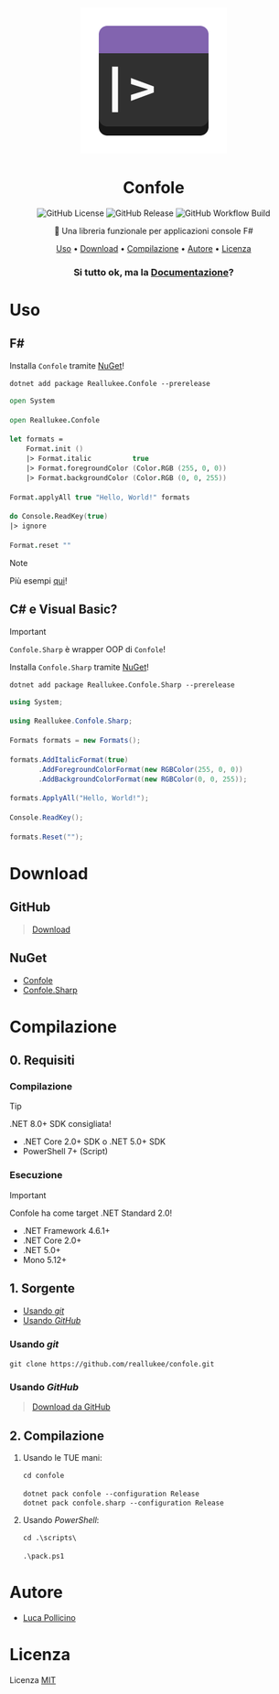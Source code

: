 <div align="center">

<img src="./assets/confole.png" width="256px" height="256px" />

# Confole

![GitHub License](https://img.shields.io/github/license/reallukee/confole)
![GitHub Release](https://img.shields.io/github/v/release/reallukee/confole?include_prereleases)
![GitHub Workflow Build](https://img.shields.io/github/actions/workflow/status/reallukee/confole/build.yml)

🎨 Una libreria funzionale per applicazioni console F#

[Uso](#uso)
•
[Download](#download)
•
[Compilazione](#compilazione)
•
[Autore](#autore)
•
[Licenza](#licenza)



### Si tutto ok, ma la [Documentazione](./DOCS.md)?

</div>



# Uso

## F#

Installa `Confole` tramite [NuGet](https://www.nuget.org/packages/Reallukee.Confole/)!

```
dotnet add package Reallukee.Confole --prerelease
```

```fsharp
open System

open Reallukee.Confole

let formats =
    Format.init ()
    |> Format.italic          true
    |> Format.foregroundColor (Color.RGB (255, 0, 0))
    |> Format.backgroundColor (Color.RGB (0, 0, 255))

Format.applyAll true "Hello, World!" formats

do Console.ReadKey(true)
|> ignore

Format.reset ""
```

> [!NOTE]
> Più esempi [qui](./examples)!

## C# e Visual Basic?

> [!IMPORTANT]
> `Confole.Sharp` è wrapper OOP di `Confole`!

Installa `Confole.Sharp` tramite [NuGet](https://www.nuget.org/packages/Reallukee.Confole.Sharp/)!

```
dotnet add package Reallukee.Confole.Sharp --prerelease
```

```csharp
using System;

using Reallukee.Confole.Sharp;

Formats formats = new Formats();

formats.AddItalicFormat(true)
       .AddForegroundColorFormat(new RGBColor(255, 0, 0))
       .AddBackgroundColorFormat(new RGBColor(0, 0, 255));

formats.ApplyAll("Hello, World!");

Console.ReadKey();

formats.Reset("");
```



# Download

## GitHub

> [Download](https://github.com/reallukee/confole/releases/latest)

## NuGet

* [Confole](https://www.nuget.org/packages/Reallukee.Confole)
* [Confole.Sharp](https://www.nuget.org/packages/Reallukee.Confole.Sharp)



# Compilazione

## 0. Requisiti

### Compilazione

> [!TIP]
> .NET 8.0+ SDK consigliata!

* .NET Core 2.0+ SDK o .NET 5.0+ SDK
* PowerShell 7+ (Script)

### Esecuzione

> [!IMPORTANT]
> Confole ha come target .NET Standard 2.0!

* .NET Framework 4.6.1+
* .NET Core 2.0+
* .NET 5.0+
* Mono 5.12+

## 1. Sorgente

* [Usando *git*](#usando-git)
* [Usando *GitHub*](#usando-github)

### Usando *git*

```
git clone https://github.com/reallukee/confole.git
```

### Usando *GitHub*

>[Download da GitHub](https://github.com/reallukee/confole/archive/main.zip)



## 2. Compilazione

1. Usando le TUE mani:

    ```
    cd confole

    dotnet pack confole --configuration Release
    dotnet pack confole.sharp --configuration Release
    ```

2. Usando *PowerShell*:

    ```pwsh
    cd .\scripts\

    .\pack.ps1
    ```



# Autore

* [Luca Pollicino](https://github.com/reallukee)



# Licenza

Licenza [MIT](./LICENSE)
